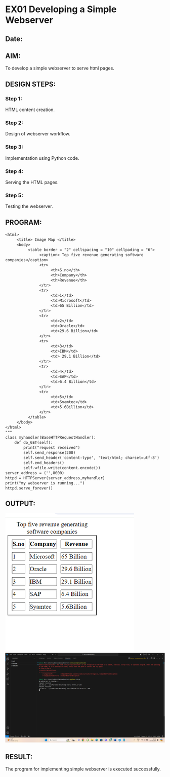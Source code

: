 # EX01 Developing a Simple Webserver
## Date:

## AIM:
To develop a simple webserver to serve html pages.

## DESIGN STEPS:
### Step 1: 
HTML content creation.

### Step 2:
Design of webserver workflow.

### Step 3:
Implementation using Python code.

### Step 4:
Serving the HTML pages.

### Step 5:
Testing the webserver.

## PROGRAM:
```
<html>
     <title> Image Map </title>
     <body>
          <table border = "2" cellspacing = "10" cellpading = "6">
               <caption> Top five revenue generating software companies</caption>
               <tr>
                    <th>S.no</th>
                    <th>Company</th>
                    <th>Revenue</th>
               </tr>
               <tr>
                    <td>1</td>
                    <td>Microsoft</td>
                    <td>65 Billion</td>
               </tr>
               <tr>
                    <td>2</td>
                    <td>Oracle</td>
                    <td>29.6 Billion</td>
               </tr>
               <tr>
                    <td>3</td>
                    <td>IBM</td>
                    <td> 29.1 Billion</td>
               </tr>
               <tr>
                    <td>4</td>
                    <td>SAP</td>
                    <td>6.4 Billion</td>
               </tr>
               <tr>
                    <td>5</td>
                    <td>Syamtec</td>
                    <td>5.6Billion</td>
               </tr> 
          </table>
     </body>
</html>
"""
class myhandler(BaseHTTPRequestHandler):
    def do_GET(self):
        print("request received")
        self.send_response(200)
        self.send_header('content-type', 'text/html; charset=utf-8')
        self.end_headers()
        self.wfile.write(content.encode())
server_address = ('',8000)
httpd = HTTPServer(server_address,myhandler)
print("my webserver is running...")
httpd.serve_forever()

```

## OUTPUT:
![alt text](<company revenue-1.png>)
![alt text](<company vs-1.png>)

## RESULT:
The program for implementing simple webserver is executed successfully.
